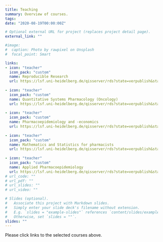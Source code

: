 ```yaml
---
title: Teaching
summary: Overview of courses.
tags: 
date: "2020-08-19T00:00:00Z"

# Optional external URL for project (replaces project detail page).
external_link: ""

#image:
#  caption: Photo by rawpixel on Unsplash
#  focal_point: Smart

links:
- icon: "teacher"
  icon_pack: "custom"
  name: Reproducible Research
  url: https://lsf.uni-heidelberg.de/qisserver/rds?state=verpublish&status=init&vmfile=no&moduleCall=webInfo&publishConfFile=webInfo&publishSubDir=veranstaltung&veranstaltung.veranstid=319919
  
- icon: "teacher"
  icon_pack: "custom"
  name: Quantitative Systems Pharmacology (Oncology)
  url: https://lsf.uni-heidelberg.de/qisserver/rds?state=verpublish&status=init&vmfile=no&moduleCall=webInfo&publishConfFile=webInfo&publishSubDir=veranstaltung&veranstaltung.veranstid=318904
  
- icon: "teacher"
  icon_pack: "custom"
  name: Pharmacoepidemiology and -economics
  url: https://lsf.uni-heidelberg.de/qisserver/rds?state=verpublish&status=init&vmfile=no&publishid=300608&moduleCall=webInfo&publishConfFile=webInfo&publishSubDir=veranstaltung
  
- icon: "teacher"
  icon_pack: "custom"
  name: Mathematics and Statistics for pharmacists
  url: https://lsf.uni-heidelberg.de/qisserver/rds?state=verpublish&status=init&vmfile=no&publishid=337371&moduleCall=webInfo&publishConfFile=webInfo&publishSubDir=veranstaltung 
  
- icon: "teacher"
  icon_pack: "custom"
  name: Applied Pharmacoepidemiology
  url: https://lsf.uni-heidelberg.de/qisserver/rds?state=verpublish&status=init&vmfile=no&publishid=303573&moduleCall=webInfo&publishConfFile=webInfo&publishSubDir=veranstaltung
# url_code: ""
# url_pdf: ""
# url_slides: ""
# url_video: ""

# Slides (optional).
#   Associate this project with Markdown slides.
#   Simply enter your slide deck's filename without extension.
#   E.g. `slides = "example-slides"` references `content/slides/example-slides.md`.
#   Otherwise, set `slides = ""`.
slides: ""
---
```


Please click links to the selected courses above. 
